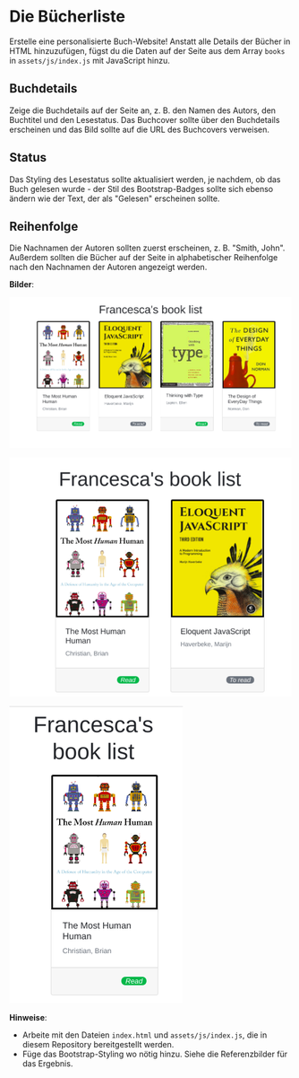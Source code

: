 # Die Bücherliste

Erstelle eine personalisierte Buch-Website! Anstatt alle Details der Bücher in HTML hinzuzufügen, fügst du die Daten auf der Seite aus dem Array `books` in `assets/js/index.js` mit JavaScript hinzu.

## Buchdetails

Zeige die Buchdetails auf der Seite an, z. B. den Namen des Autors, den Buchtitel und den Lesestatus. Das Buchcover sollte über den Buchdetails erscheinen und das Bild sollte auf die URL des Buchcovers verweisen.

## Status

Das Styling des Lesestatus sollte aktualisiert werden, je nachdem, ob das Buch gelesen wurde - der Stil des Bootstrap-Badges sollte sich ebenso ändern wie der Text, der als "Gelesen" erscheinen sollte.

## Reihenfolge

Die Nachnamen der Autoren sollten zuerst erscheinen, z. B. "Smith, John". Außerdem sollten die Bücher auf der Seite in alphabetischer Reihenfolge nach den Nachnamen der Autoren angezeigt werden.

**Bilder**:

![alt text](assets/images/list-desktop.png 'Desktop Menü')

![alt text](assets/images/list-tablet.png 'Tablet-Menü')

![alt text](assets/images/list-mobile.png 'Mobiles Menü')

**Hinweise**:

- Arbeite mit den Dateien `index.html` und `assets/js/index.js`, die in diesem Repository bereitgestellt werden.
- Füge das Bootstrap-Styling wo nötig hinzu. Siehe die Referenzbilder für das Ergebnis.
